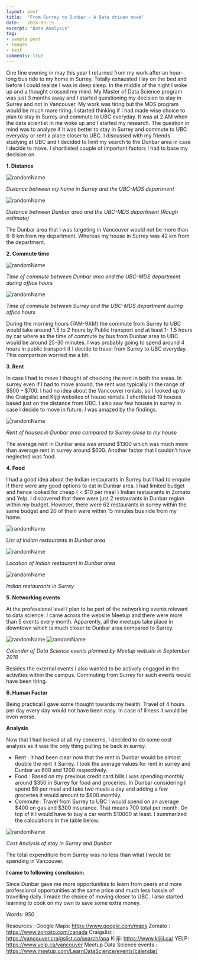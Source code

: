 ```yaml
---
layout: post
title:  "From Surrey to Dunbar - A Data driven move"
date:   2016-03-15
excerpt: "Data Analysis"
tag:
- sample post
- images
- test
comments: true
---
```


One fine evening in may this year I returned from my work after an hour-long bus ride to my home in Surrey. Totally exhausted I lay on the bed and before I could realize I was in deep sleep. In the middle of the night I woke up and a thought crossed my mind. My Master of Data Science program was just 3 months away and I started questioning my decision to stay in Surrey and not in Vancouver. My work was tiring but the MDS program would be much more tiring. I started thinking if I had made wise choice to plan to stay in Surrey and commute to UBC everyday. It was at 2 AM when the data scientist in me woke up and I started my research.
The question in mind was to analyze if it was better to stay in Surrey and commute to UBC everyday or rent a place closer to UBC. I discussed with my friends studying at UBC and I decided to limit my search to the Dunbar area in case I decide to move. I shortlisted couple of important factors I had to base my decision on.

**1. Distance**

![randomName](../imgs/Surrey-UBC_Distance.png)

*Distance between my home in Surrey and the UBC-MDS department*

![randomName](../imgs/Dunbar_UBC_Distance.PNG)

*Distance between Dunbar area and the UBC-MDS department (Rough estimate)*

The Dunbar area that I was targeting in Vancouver would not be more than 6-8 km from my department. Whereas my house in Surrey was 42 km  from the department.

**2. Commute time**  

![randomName](../imgs/Travel_Time_DunbartoUBC.png)

*Time of commute between Dunbar area and the UBC-MDS department during office hours*

![randomName](../imgs/Travel_Time_SurreytoUBC.png)

*Time of commute between Surrey and the UBC-MDS department during office hours*

During the morning hours (7AM-9AM) the commute from Surrey to UBC would take around 1.5 to 2 hours by Public transport and at least 1- 1.5 hours by car where as the time of commute by bus from Dunbar area to UBC would be around 25-30 minutes. I was probably going to spend around 4 hours in public transport if I decide to travel from Surrey to UBC everyday. This comparison worried me a bit.

**3. Rent**

In case I had to move I thought of checking the rent in both the areas. In surrey even if I had to move around, the rent was typically in the range of $500 – $700. I had no idea about the Vancouver rentals, so I looked up to the Craigslist and Kijiji websites of house rentals. I shortlisted 19 houses based just on the distance from UBC. I also saw few houses in surrey in case I decide to move in future. I was amazed by the findings.

![randomName](../imgs/Mean_Rent_Dunbar-Surrey.png)

*Rent of houses in Dunbar area compared to Surrey close to my house*

The average rent in Dunbar area was around $1300 which was much more than average rent in surrey around $600.
Another factor that I couldn’t have neglected was food.

**4. Food**

I had a good idea about the Indian restaurants in Surrey but I had to enquire if there were any good options to eat in Dunbar area. I had limited budget and hence looked for cheap ( < $10 per meal ) Indian restaurants in Zomato and Yelp. I discovered that there were just 2 restaurants in Dunbar region within my budget. However, there were 62 restaurants in surrey within the same budget and 20 of them were within 15 minutes bus ride from my home.

![randomName](../imgs/Restaurants_Dunbar.png)

*List of Indian restaurants in Dunbar area*

![randomName](../imgs/Restaurants_Dunbar_Map.png)

*Location of Indian restaurant in Dunbar area*

![randomName](../imgs/Restaurants_Surrey.png)

*Indian restaurants in Surrey*

**5. Networking events**

At the professional level I plan to be part of the networking events relevant to data science. I came across the website Meetup and there were more than 5 events every month. Apparently, all the meetups take place in downtown which is much closer to Dunbar area compared to Surrey.

![randomName](../imgs/Events_Vancouver_1.PNG)
![randomName](../imgs/Events_Vancouver_2.PNG)

*Calender of Data Science events planned by Meetup website in September 2018*

Besides the external events I also wanted to be actively engaged in the activities within the campus. Commuting from Surrey for such events would have been tiring.

**6. Human Factor**

Being practical I gave some thought towards my health. Travel of 4 hours per day every day would not have been easy. In case of illness it would be even worse.

**Analysis**

Now that I had looked at all my concerns, I decided to do some cost analysis as it was the only thing pulling be back in surrey.
-	Rent :
It had been clear now that the rent in Dunbar would be almost double the rent it Surrey. I took the average values for rent in surrey and Dunbar as 600 and 1200 respectively.
-	Food :
Based on my previous credit card bills I was spending monthly around $350 in Surrey for food and groceries. In Dunbar considering I spend $8 per meal and take two meals a day and adding a few groceries it would amount to $600 monthly.
-	Commute :
Travel from Surrey to UBC I would spend on an average $400 on gas and $300 insurance. That means 700 total per month.
On top of it I would have to buy a car worth $10000 at least. I summarized the calculations in the table below.

![randomName](../imgs/Cost_Analysis.PNG)

*Cost Analysis of stay in Surrey and Dunbar*

The total expenditure from Surrey was no less than what I would be spending in Vancouver.

**I came to following conclusion:**

Since Dunbar gave me more opportunities to learn from peers and more professional opportunities at the same price and much less hassle of travelling daily. I made the choice of moving closer to UBC. I also started learning to cook on my own to save some extra money.

Words: 950

Resources :
Google Maps: https://www.google.com/maps
Zomato : https://www.zomato.com/canada
Craigslist : https://vancouver.craigslist.ca/search/apa
Kijiji: https://www.kijiji.ca/
YELP: https://www.yelp.ca/vancouver
Meetup Data Science events : https://www.meetup.com/LearnDataScience/events/calendar/
